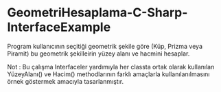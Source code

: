 # GeometriHesaplama-C-Sharp-InterfaceExample

Program kullanıcının seçitiği geometrik şekile göre (Küp, Prizma veya Piramit) bu geometrik şekilleirin yüzey alanı ve hacmini hesaplar.

Not : Bu çalışma Interfaceler yardımıyla her classta ortak olarak kullanılan YüzeyAlanı() ve Hacim() methodlarının farklı amaçlarla kullanılanılmasını örnek göstermek amacıyla tasarlanmıştır.
